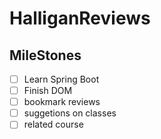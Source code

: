 # HalliganReviews

## MileStones
- [ ] Learn Spring Boot
- [ ] Finish DOM
- [ ] bookmark reviews
- [ ] suggetions on classes
- [ ] related course
